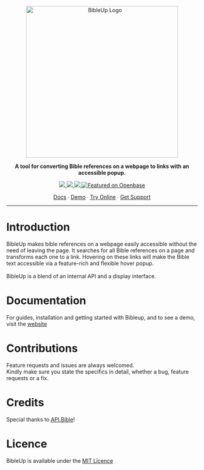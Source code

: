 <p align="center">
  <a href="https://bibleup.netlify.app">
    <img src="https://user-images.githubusercontent.com/67844971/166860855-3735ee35-a269-4863-b5bc-9e046c4b4424.png" alt="BibleUp Logo" width="400" />
  </a>
</p>

<p align="center">
<strong>A tool for converting Bible references on a webpage to links with an accessible popup.</strong><br>
</p>

<p align="center">
  <a href="https://www.npmjs.com/package/@bibleup/bibleup">
    <img src='https://img.shields.io/npm/v/@bibleup/bibleup?logo=Npm&style=flat-square' />
  </a>
  <a href="">
    <img src='https://img.shields.io/github/v/release/Bibleup/bibleup?include_prereleases&logo=Github&style=flat-square' />
  </a>
  <a href="">
    <img src='https://img.shields.io/github/languages/top/Bibleup/bibleup?logo=Javascript&style=flat-square' />
  </a>
  <a href="https://openbase.com/js/@bibleup/bibleup?utm_source=embedded&amp;utm_medium=badge&amp;utm_campaign=rate-badge"><img src="https://badges.openbase.com/js/featured/@bibleup/bibleup.svg?token=NjtAIf4fk+5e5Xw3xIKavilPZP4fZsNjqmEEL7mGm30=" alt="Featured on Openbase"></a>
</p>

<p align="center">
    <a href="https://bibleup.netlify.app/docs">Docs</a> ∙ 
<a href="https://bibleup.netlify.app/demo">Demo</a> ∙ 
<a href="https://stackblitz.com/edit/bibleup">Try Online</a> ∙ 
<a href="https://github.com/Bibleup/bibleup/issues">Get Support</a>
</p>

<hr>


# Introduction
BibleUp makes bible references on a webpage easily accessible without the need of leaving the page.
It searches for all Bible references on a page and transforms each one to a link. Hovering on these links will make the Bible text accessible via a feature-rich and flexible hover popup.
<br><br>
BibleUp is a blend of an internal API and a display interface.

# Documentation
For guides, installation and getting started with Bibleup, and to see a demo, visit the [website](https://bibleup.netlify.app)

# Contributions
Feature requests and issues are always welcomed.<br>
Kindly make sure you state the specifics in detail, whether a bug, feature requests or a fix.<br>

# Credits
Special thanks to [API.Bible](https://scripture.api.bible)!

# Licence
BibleUp is available under the [MIT Licence](https://github.com/Bibleup/bibleup/blob/main/LICENSE)
